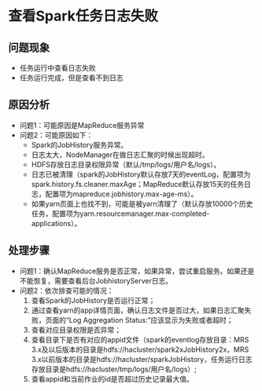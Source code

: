 # 查看Spark任务日志失败<a name="mrs_03_0287"></a>

## 问题现象<a name="section117424454313"></a>

-   任务运行中查看日志失败
-   任务运行完成，但是查看不到日志

## 原因分析<a name="section1237061220324"></a>

-   问题1：可能原因是MapReduce服务异常
-   问题2：可能原因如下：
    -   Spark的JobHistory服务异常。
    -   日志太大，NodeManager在做日志汇聚的时候出现超时。
    -   HDFS存放日志目录权限异常（默认/tmp/logs/用户名/logs）。
    -   日志已被清理（spark的JobHistory默认存放7天的eventLog，配置项为spark.history.fs.cleaner.maxAge；MapReduce默认存放15天的任务日志，配置项为mapreduce.jobhistory.max-age-ms）。
    -   如果yarn页面上也找不到，可能是被yarn清理了（默认存放10000个历史任务，配置项为yarn.resourcemanager.max-completed-applications）。


## 处理步骤<a name="section16530919173311"></a>

-   问题1：确认MapReduce服务是否正常，如果异常，尝试重启服务。如果还是不能恢复，需要查看后台JobhistoryServer日志。
-   问题2：依次排查可能的情况：
    1.  查看Spark的JobHistory是否运行正常；
    2.  通过查看yarn的app详情页面，确认日志文件是否过大，如果日志汇聚失败，页面的“Log Aggregation Status:”应该显示为失败或者超时；
    3.  查看对应目录权限是否异常；
    4.  查看目录下是否有对应的appid文件（spark的eventlog存放目录：MRS 3.x及以后版本的目录是hdfs://hacluster/spark2xJobHistory2x，MRS 3.x以前版本的目录是hdfs://hacluster/sparkJobHistory，任务运行日志存放目录是hdfs://hacluster/tmp/logs/用户名/logs）;
    5.  查看appid和当前作业的id是否超过历史记录最大值。



